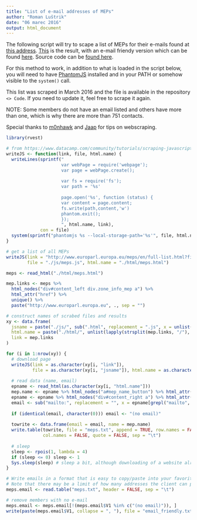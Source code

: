 ```yaml
---
title: "List of e-mail addresses of MEPs"
author: "Roman Luštrik"
date: "06 marec 2016"
output: html_document
---
```


The following script will try to scape a list of MEPs for their e-mails found at [this address](http://www.europarl.europa.eu/meps/en/full-list.html?filter=all&leg=). [This](https://github.com/romunov/mep_email_scraper/blob/master/meps.txt) is the result, with an e-mail friendy version which can be found [here](https://github.com/romunov/mep_email_scraper/blob/master/email_friendly.txt). Source code can be [found here](https://github.com/romunov/mep_email_scraper/blob/master/source_code_mep_scraper.R).

For this method to work, in addition to what is loaded in the script below, you will need to have [PhantomJS](http://phantomjs.org/) installed and in your PATH or somehow visible to the `system()` call.

This list was scraped in March 2016 and the file is available in the repository `<> Code`. If you need to update it, feel free to scrape it again.

NOTE: Some members do not have an email listed and others have more than one, which is why there are more than 751 contacts.

Special thanks to [m0nhawk](http://stackoverflow.com/users/1030110/m0nhawk) and [Jaap](http://stackoverflow.com/users/2204410/jaap) for tips on webscraping.

```r
library(rvest)

# from https://www.datacamp.com/community/tutorials/scraping-javascript-generated-data-with-r
writeJS <- function(link, file, html.name) {
  writeLines(sprintf("
                     var webPage = require('webpage');
                     var page = webPage.create();
                     
                     var fs = require('fs');
                     var path = '%s'
                     
                     page.open('%s', function (status) {
                     var content = page.content;
                     fs.write(path,content,'w')
                     phantom.exit();
                     });
                     ", html.name, link),
             con = file)
  system(sprintf("phantomjs %s --local-storage-path='%s'", file, html.name))
}

# get a list of all MEPs
writeJS(link = "http://www.europarl.europa.eu/meps/en/full-list.html?filter=all&leg=",
        file = "./js/meps.js", html.name = "./html/meps.html")

meps <- read_html("./html/meps.html")

mep.links <- meps %>%
  html_nodes("div#content_left div.zone_info_mep a") %>%
  html_attr("href") %>%
  unique() %>%
  paste("http://www.europarl.europa.eu", ., sep = "")

# construct names of scrabed files and results
xy <- data.frame(
  jsname = paste("./js/", sub(".html", replacement = ".js", x = unlist(lapply(strsplit(mep.links, "/"), "[", 7))), sep = ""),
  html.name = paste("./html/", unlist(lapply(strsplit(mep.links, "/"), "[", 7)), sep = ""),
  link = mep.links
)

for (i in 1:nrow(xy)) {
  # download page
  writeJS(link = as.character(xy[i, "link"]),
          file = as.character(xy[i, "jsname"]), html.name = as.character(xy[i, "html.name"]))
  
  # read data (name, email)
  epname <- read_html(as.character(xy[i, "html.name"]))
  mep.name <- epname %>% html_nodes("a#mep_name_button") %>% html_attr("title")
  epname <- epname %>% html_nodes("div#content_right a") %>% html_attr("href")
  email <- sub("mailto:", replacement = "", x = epname[grepl("mailto", epname)])
  
  if (identical(email, character(0))) email <- "(no email)"
  
  towrite <- data.frame(email = email, name = mep.name)
  write.table(towrite, file = "meps.txt", append = TRUE, row.names = FALSE,
              col.names = FALSE, quote = FALSE, sep = "\t")
  
  # sleep
  sleep <- rpois(1, lambda = 4)
  if (sleep <= 0) sleep <- 1
  Sys.sleep(sleep) # sleep a bit, although downloading of a website already takes long
}

# Write emails in a format that is easy to copy/paste into your favorite email client.
# Note that there may be a limit of how many addresses the client can process.
meps.email <- read.table("meps.txt", header = FALSE, sep = "\t")

# remove members with no e-mail
meps.email <- meps.email[!(meps.email$V1 %in% c("(no email)")), ]
write(paste(meps.email$V1, collapse = ", "), file = "email_friendly.txt")
```

